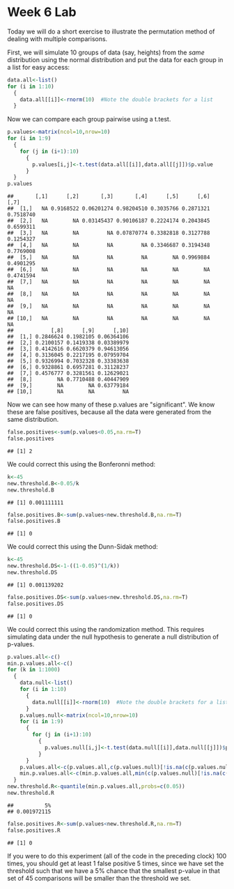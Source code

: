 Week 6 Lab
=============
  
Today we will do a short exercise to illustrate the permutation method of dealing with multiple comparisons.

First, we will simulate 10 groups of data (say, heights) from the *same* distribution using the normal distribution and put the data for each group in a list for easy access:


```r
data.all<-list()
for (i in 1:10)
  {
    data.all[[i]]<-rnorm(10)  #Note the double brackets for a list
  }
```

Now we can compare each group pairwise using a t.test.


```r
p.values<-matrix(ncol=10,nrow=10)
for (i in 1:9)
  {
    for (j in (i+1):10)
      {
        p.values[i,j]<-t.test(data.all[[i]],data.all[[j]])$p.value 
      }
  }
p.values
```

```
##       [,1]      [,2]       [,3]       [,4]      [,5]      [,6]      [,7]
##  [1,]   NA 0.9168522 0.06201274 0.98204510 0.3035766 0.2871321 0.7518740
##  [2,]   NA        NA 0.03145437 0.90106187 0.2224174 0.2043845 0.6599311
##  [3,]   NA        NA         NA 0.07870774 0.3382818 0.3127788 0.1254327
##  [4,]   NA        NA         NA         NA 0.3346687 0.3194348 0.7769008
##  [5,]   NA        NA         NA         NA        NA 0.9969884 0.4901295
##  [6,]   NA        NA         NA         NA        NA        NA 0.4741594
##  [7,]   NA        NA         NA         NA        NA        NA        NA
##  [8,]   NA        NA         NA         NA        NA        NA        NA
##  [9,]   NA        NA         NA         NA        NA        NA        NA
## [10,]   NA        NA         NA         NA        NA        NA        NA
##            [,8]      [,9]      [,10]
##  [1,] 0.2846624 0.1982105 0.06364106
##  [2,] 0.2100157 0.1419338 0.03389979
##  [3,] 0.4142616 0.6620379 0.94613056
##  [4,] 0.3136045 0.2217195 0.07959704
##  [5,] 0.9326994 0.7032328 0.33383638
##  [6,] 0.9328861 0.6957281 0.31128237
##  [7,] 0.4576777 0.3281561 0.12629021
##  [8,]        NA 0.7710488 0.40447909
##  [9,]        NA        NA 0.63779184
## [10,]        NA        NA         NA
```

Now we can see how many of these p.values are "significant". We know these are false positives, because all the data were generated from the same distribution.


```r
false.positives<-sum(p.values<0.05,na.rm=T)
false.positives
```

```
## [1] 2
```

We could correct this using the Bonferonni method:


```r
k<-45
new.threshold.B<-0.05/k
new.threshold.B
```

```
## [1] 0.001111111
```

```r
false.positives.B<-sum(p.values<new.threshold.B,na.rm=T)
false.positives.B
```

```
## [1] 0
```

We could correct this using the Dunn-Sidak method:


```r
k<-45
new.threshold.DS<-1-((1-0.05)^(1/k))
new.threshold.DS
```

```
## [1] 0.001139202
```

```r
false.positives.DS<-sum(p.values<new.threshold.DS,na.rm=T)
false.positives.DS
```

```
## [1] 0
```

We could correct this using the randomization method. This requires simulating data under the null hypothesis to generate a null distribution of p-values.



```r
p.values.all<-c()
min.p.values.all<-c()
for (k in 1:1000)
  {
    data.null<-list()
    for (i in 1:10)
      {
        data.null[[i]]<-rnorm(10)  #Note the double brackets for a list
      }
    p.values.null<-matrix(ncol=10,nrow=10)
    for (i in 1:9)
      {
        for (j in (i+1):10)
          {
            p.values.null[i,j]<-t.test(data.null[[i]],data.null[[j]])$p.value 
          }
      }
    p.values.all<-c(p.values.all,c(p.values.null)[!is.na(c(p.values.null))])
    min.p.values.all<-c(min.p.values.all,min(c(p.values.null)[!is.na(c(p.values.null))]))
  }
new.threshold.R<-quantile(min.p.values.all,probs=c(0.05))
new.threshold.R
```

```
##          5% 
## 0.001972115
```

```r
false.positives.R<-sum(p.values<new.threshold.R,na.rm=T)
false.positives.R
```

```
## [1] 0
```

If you were to do this experiment (all of the code in the preceding clock) 100 times, you should get at least 1 false positive 5 times, since we have set the threshold such that we have a 5% chance that the smallest p-value in that set of 45 comparisons will be smaller than the threshold we set.

